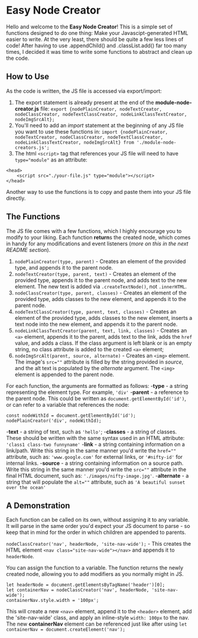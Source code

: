 # Easy Node Creator

Hello and welcome to the **Easy Node Creator**! This is a simple set of functions designed to do one thing: Make your Javascipt-generated HTML easier to write. At the very least, there should be quite a few less lines of code! After having to use .appendChild() and .classList.add() far too many times, I decided it was time to write some functions to abstract and clean up the code.

## How to Use

As the code is written, the JS file is accessed via export/import: 

1. The export statement is already present at the end of the **module-node-creator.js** file:
`export {nodePlainCreator, nodeTextCreator, nodeClassCreator, nodeTextClassCreator, nodeLinkClassTextCreator, nodeImgSrcAlt};`
2. You'll need to add an *import* statement at the beginning of any JS file you want to use these functions in:
`import {nodePlainCreator, nodeTextCreator, nodeClassCreator, nodeTextClassCreator, nodeLinkClassTextCreator, nodeImgSrcAlt} from './module-node-creators.js';`
3. The html `<script>` tag that references your JS file will need to have `type="module"` as an attribute:
```
<head>
    <script src="./your-file.js" type="module"></script>
</head>
```

Another way to use the functions is to copy and paste them into your JS file directly. 

## The Functions

The JS file comes with a few functions, which I highly encourage you to modify to your liking. Each function **return**s the created node, which comes in handy for any modifications and event listeners (*more on this in the next README section*).

1. `nodePlainCreator(type, parent)` - Creates an element of the provided type, and appends it to the parent node.
2. `nodeTextCreator(type, parent, text)` - Creates an element of the provided type, appends it to the parent node, and adds text to the new element. The new text is added via `.createTextNode()`, not `.innerHTML`.
3. `nodeClassCreator(type, parent, classes)` - Creates an element of the provided type, adds classes to the new element, and appends it to the parent node.
4. `nodeTextClassCreator(type, parent, text, classes)` - Creates an element of the provided type, adds classes to the new element, inserts a text node into the new element, and appends it to the parent node.
5. `nodeLinkClassTextCreator(parent, text, link, classes)` - Creates an `<a>` element, appends it to the parent, adds text to the link, adds the `href` value, and adds a class. If the class argument is left blank or is an empty string, no class attribute is added to the created `<a>` element;
6. `nodeImgSrcAlt(parent, source, alternate)` - Creates an `<img>` element. The image's `src=""` attribute is filled by the string provided in *source*, and the alt text is populated by the *alternate* argument. The `<img>` element is appended to the parent node. 

For each function, the arguments are formatted as follows:
-**type** - a string representing the element type. For example, `'div'`
-**parent** - a reference to the parent node. This could be written as `document.getElementById('id')`, or can refer to a variable that references the node: 
```
const nodeWithId = document.getElementById('id');
nodePlainCreator('div', nodeWithId);
```
-**text** - a string of text, such as `'hello'`;
-**classes** - a string of classes. These should be written with the same syntax used in an HTML attribute: `'class1 class-two funnyname'`
-**link** - a string containing information on a link/path. Write this string in the same manner you'd write the `href=""` attribute, such as: `'www.google.com'` for external links, or `'#nifty-id'` for internal links.
-**source** - a string containing information on a source path. Write this string in the same manner you'd write the `src=""` attribute in the final HTML document, such as: `'./images/nifty-image.jpg'`.
-**alternate** - a string that will populate the `alt=""` attribute, such as `'A beautiful sunset over the ocean'` 

## A Demonstration

Each function can be called on its own, without assigning it to any variable. It will parse in the same order you'd expect your JS document to parse - so keep that in mind for the order in which children are appended to parents. 

`nodeClassCreator('nav', headerNode, 'site-nav-wide');` - This creates the HTML element `<nav class="site-nav-wide"></nav>` and appends it to `headerNode`.

You can assign the function to a variable. The function returns the newly created node, allowing you to add modifiers as you normally might in JS.

```
let headerNode = document.getElementsByTagName('header')[0];
let containerNav = nodeClassCreator('nav', headerNode, 'site-nav-wide');
containerNav.style.width = '100px';
```

This will create a new `<nav>` element, append it to the `<header>` element, add the 'site-nav-wide' class, and apply an inline-style `width: 100px` to the nav. The new **containerNav** element can be referenced just like after using `let containerNav = document.createElement('nav');`
